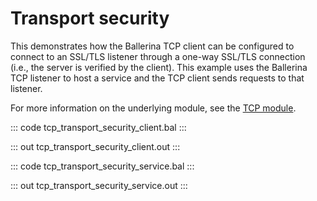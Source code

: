 # Transport security

This demonstrates how the Ballerina TCP client can be configured to
connect to an SSL/TLS listener through a one-way SSL/TLS connection 
(i.e., the server is verified by the client). This example uses the Ballerina
TCP listener to host a service and the TCP client sends 
requests to that listener.

For more information on the underlying module,
see the [TCP module](https://lib.ballerina.io/ballerina/tcp/latest).

::: code tcp_transport_security_client.bal :::

::: out tcp_transport_security_client.out :::

::: code tcp_transport_security_service.bal :::

::: out tcp_transport_security_service.out :::